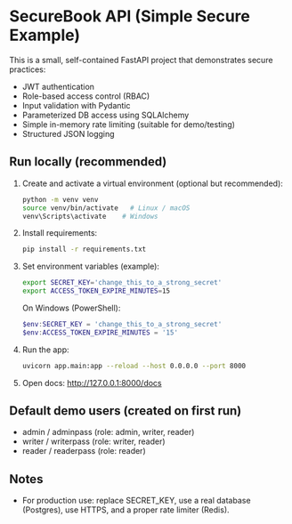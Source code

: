 # SecureBook API (Simple Secure Example)

This is a small, self-contained FastAPI project that demonstrates secure practices:
- JWT authentication
- Role-based access control (RBAC)
- Input validation with Pydantic
- Parameterized DB access using SQLAlchemy
- Simple in-memory rate limiting (suitable for demo/testing)
- Structured JSON logging

## Run locally (recommended)
1. Create and activate a virtual environment (optional but recommended):
   ```bash
   python -m venv venv
   source venv/bin/activate   # Linux / macOS
   venv\Scripts\activate    # Windows
   ```
2. Install requirements:
   ```bash
   pip install -r requirements.txt
   ```
3. Set environment variables (example):
   ```bash
   export SECRET_KEY='change_this_to_a_strong_secret'
   export ACCESS_TOKEN_EXPIRE_MINUTES=15
   ```
   On Windows (PowerShell):
   ```powershell
   $env:SECRET_KEY = 'change_this_to_a_strong_secret'
   $env:ACCESS_TOKEN_EXPIRE_MINUTES = '15'
   ```
4. Run the app:
   ```bash
   uvicorn app.main:app --reload --host 0.0.0.0 --port 8000
   ```
5. Open docs: http://127.0.0.1:8000/docs

## Default demo users (created on first run)
- admin / adminpass  (role: admin, writer, reader)
- writer / writerpass (role: writer, reader)
- reader / readerpass (role: reader)

## Notes
- For production use: replace SECRET_KEY, use a real database (Postgres), use HTTPS, and a proper rate limiter (Redis).
